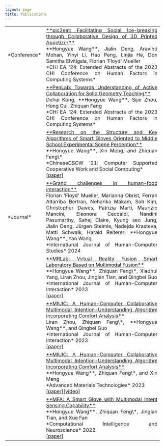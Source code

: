 ```yaml
---
layout: page
title: Publications
---
```

<table>
<colgroup>
<col width="10%" />
<col width="90%" />
</colgroup>
<tbody>
  
<tr>
<td>*Conference*</td>
<td markdown="span" style="text-align:justify"><a href="https://doi.org/10.1145/3613905.3651082" target="_blank">**pic2eat: Facilitating Social Ice-breaking through Collaborative Design of 3D Printed Appetizer**</a><br>**Hongyue Wang**, Jialin Deng, Aravind Mohan, Yinyi Li, Hao Peng, Linjia He, Don Samitha Elvitigala, Florian 'Floyd' Mueller<br>*CHI EA '24: Extended Abstracts of the 2023 CHI Conference on Human Factors in Computing Systems*<br></td>
</tr>

<tr>
<td></td>
<td markdown="span" style="text-align:justify"><a href="https://doi.org/10.1145/3613905.3651082" target="_blank">**PenLab: Towards Understanding of Active Collaboration for Solid Geometry Teaching**</a><br>Dehui Kong, **Hongyue Wang**, Sijie Zhou, Hong Cui, Zhiquan Feng<br>*CHI EA '24: Extended Abstracts of the 2023 CHI Conference on Human Factors in Computing Systems*<br></td>
</tr>

<tr>
<td></td>
<td markdown="span" style="text-align:justify"><a href="https://link.springer.com/chapter/10.1007/978-981-19-4546-5_32">**Research on the Structure and Key Algorithms of Smart Gloves Oriented to Middle School Experimental Scene Perception**</a><br>**Hongyue Wang**, Xin Meng, and Zhiquan Feng\*<br>*ChineseCSCW '21: Computer Supported Cooperative Work and Social Computing*<br><a href="/assets/pubs/Research on the Structure and Key Algorithms of Smart Gloves Oriented to Middle School Experimental Scene Perception.pdf" target="_blank">[paper]</a></td>
</tr>



<tr>
<td>*Journal*</td>
<td markdown="span" style="text-align:justify"><a href="https://www.sciencedirect.com/science/article/pii/S1071581923002069" target="_blank">**Grand challenges in human-food interaction**</a><br>Florian ‘Floyd’ Mueller, Marianna Obrist, Ferran Altarriba Bertran, Neharika Makam, Soh Kim, Christopher Dawes, Patrizia Marti, Maurizio Mancini, Eleonora Ceccaldi, Nandini Pasumarthy, Sahej Claire, Kyung seo Jung, Jialin Deng, Jürgen Steimle, Nadejda Krasteva, Matti Schwalk, Harald Reiterer, **Hongyue Wang**, Yan Wang<br>*International Journal of Human-Computer Studies* 2024<br></td>
</tr>

<tr>
<td></td>
<td markdown="span" style="text-align:justify"><a href="https://www.tandfonline.com/doi/abs/10.1080/10447318.2023.2227823" target="_blank">**MRLab: Virtual Reality Fusion Smart Laboratory Based on Multimodal Fusion**</a><br>**Hongyue Wang**, Zhiquan Feng\*, Xiaohui Yang, Liran Zhou, Jinglan Tian, and Qingbei Guo<br>*International Journal of Human-Computer Interaction* 2023<br><a href="/assets/pubs/MRLab Virtual Reality Fusion Smart Laboratory Based on Multimodal Fusion.pdf" target="_blank">[paper]</a></td>
</tr>

<tr>
<td></td>
<td markdown="span" style="text-align:justify"><a href="https://www.tandfonline.com/doi/abs/10.1080/10447318.2023.2247606?journalCode=hihc20" target="_blank">**MIUIC: A Human-Computer Collaborative Multimodal Intention-Understanding Algorithm Incorporating Comfort Analysis**</a><br>Liran Zhou, Zhiquan Feng\*, **Hongyue Wang**, and Qingbei Guo<br>*International Journal of Human-Computer Interaction* 2023<br><a href="/assets/pubs/MRLab Virtual Reality Fusion Smart Laboratory Based on Multimodal Fusion.pdf" target="_blank">[paper]</a></td>
</tr>

<tr>
<td></td>
<td markdown="span" style="text-align:justify"><a href="https://onlinelibrary.wiley.com/doi/abs/10.1002/admt.202200549">**MIUIC: A Human-Computer Collaborative Multimodal Intention-Understanding Algorithm Incorporating Comfort Analysis**</a><br>**Hongyue Wang**, Zhiquan Feng\*, and Xin Meng<br>*Advanced Materials Technologies* 2023<br><a href="/assets/pubs/Multimodal Information Perception and Understanding：Application of Smart Glove in Virtual-Reality Fusion Chemistry Experiment Platform.pdf" target="_blank">[paper]</a><a href="https://youtu.be/8btwYEO1cd4" target="_blank">[video]</a></td>
</tr>

<tr>
<td></td>
<td markdown="span" style="text-align:justify"><a href="https://www.hindawi.com/journals/cin/2022/3545850/" target="_blank">**MFA: A Smart Glove with Multimodal Intent Sensing Capability**</a><br>**Hongyue Wang**, Zhiquan Feng\*, Jinglan Tian, and Xue Fan<br>*Computational Intelligence and Neuroscience* 2022<br><a href="/assets/pubs/MFA：A Smart Glove with Multimodal Intent Sensing Capability.pdf" target="_blank">[paper]</a></td>
</tr>

</tbody>
</table>
